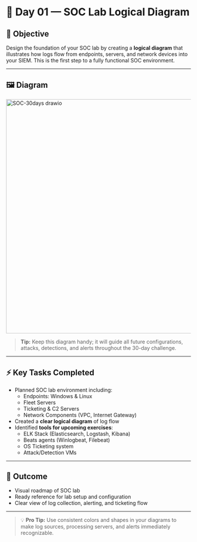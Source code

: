 # 🚀 Day 01 — SOC Lab Logical Diagram

## 🎯 Objective
Design the foundation of your SOC lab by creating a **logical diagram** that illustrates how logs flow from endpoints, servers, and network devices into your SIEM. This is the first step to a fully functional SOC environment.

---

## 🖼 Diagram
<img width="813" height="636" alt="SOC-30days drawio" src="https://github.com/user-attachments/assets/f3a165a0-390a-4a88-9d77-098f7b012308" />


> **Tip:** Keep this diagram handy; it will guide all future configurations, attacks, detections, and alerts throughout the 30-day challenge.

---

## ⚡ Key Tasks Completed
- Planned SOC lab environment including:
  - Endpoints: Windows & Linux
  - Fleet Servers
  - Ticketing & C2 Servers
  - Network Components (VPC, Internet Gateway)
- Created a **clear logical diagram** of log flow
- Identified **tools for upcoming exercises**:
  - ELK Stack (Elasticsearch, Logstash, Kibana)
  - Beats agents (Winlogbeat, Filebeat)
  - OS Ticketing system
  - Attack/Detection VMs

---

## 🎯 Outcome
- Visual roadmap of SOC lab
- Ready reference for lab setup and configuration
- Clear view of log collection, alerting, and ticketing flow

---

> 💡 **Pro Tip:** Use consistent colors and shapes in your diagrams to make log sources, processing servers, and alerts immediately recognizable.
